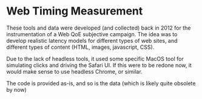 # Web Timing Measurement

These tools and data were developed (and collected) back in 2012 for the 
instrumentation of a Web QoE subjective campaign. The idea was to develop 
realistic latency models for different types of web sites, and different types of 
content (HTML, images, javascript, CSS).

Due to the lack of headless tools, it used some specific MacOS tool for
simulating clicks and driving the Safari UI. If this were to be redone now, it 
would make sense to use headless Chrome, or similar.

The code is provided as-is, and so is the data (which is likely quite obsolete by now)

